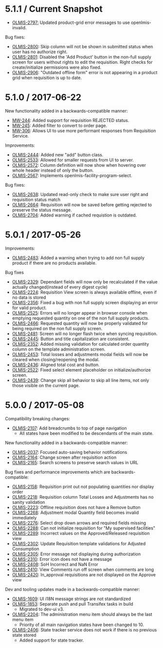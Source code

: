 5.1.1 / Current Snapshot
===========

* [OLMIS-2797:](https://openlmis.atlassian.net/browse/OLMIS-2797) Updated product-grid error messages to use openlmis-invalid.

Bug fixes:
* [OLMIS-2800](https://openlmis.atlassian.net/browse/OLMIS-2800): Skip column will not be shown in submitted status when user has no authorize right.
* [OLMIS-2801](https://openlmis.atlassian.net/browse/OLMIS-2801): Disabled the 'Add Product' button in the non-full supply screen for users without rights to edit the requisition. Right checks for create/initialize permissions were also fixed.
* [OLMIS-2906](https://openlmis.atlassian.net/browse/OLMIS-2906): "Outdated offline form" error is not appearing in a product grid when requisition is up to date.

5.1.0 / 2017-06-22
===========

New functionality added in a backwards-compatible manner:
* [MW-244](https://openlmis.atlassian.net/browse/MW-244): Added support for requisition REJECTED status.
* [MW-245](https://openlmis.atlassian.net/browse/MW-245): Added filter to convert to order page.
* [MW-306](https://openlmis.atlassian.net/browse/MW-306): Allows UI to use more performant responses from Requisition Service.

Improvements:

* [OLMIS-2444](https://openlmis.atlassian.net/browse/OLMIS-2444): Added new "add" button class.
* [OLMIS-2533](https://openlmis.atlassian.net/browse/OLMIS-2533): Allowed for smaller requests from UI to server.
* [OLMIS-2572](https://openlmis.atlassian.net/browse/OLMIS-2572): Column definition will now show when hovering over whole header instead of only the button.
* [OLMIS-2567](https://openlmis.atlassian.net/browse/OLMIS-2567): Implements openlmis-facility-program-select.

Bug fixes:

* [OLMIS-2638](https://openlmis.atlassian.net/browse/OLMIS-2638): Updated read-only check to make sure user right and requisition status match
* [OLMIS-2664](https://openlmis.atlassian.net/browse/OLMIS-2664): Requisition will now be saved
before getting rejected to preserve the status message.
* [OLMIS-2704](https://openlmis.atlassian.net/browse/OLMIS-2704): Added warning if cached requistion is outdated.

5.0.1 / 2017-05-26
==================

Improvements:

* [OLMIS-2483](https://openlmis.atlassian.net/browse/OLMIS-2483): Added a warning when trying to add non full supply product if there are no products available.

Bug fixes

* [OLMIS-2329](https://openlmis.atlassian.net/browse/OLMIS-2329): Dependant fields will now only be recalculated if the value actually changed(instead of every digest cycle)
* [OLMIS-2224](https://openlmis.atlassian.net/browse/OLMIS-2224): Requisition View screen is always available offline, even if no data is stored
* [OLMIS-2356](https://openlmis.atlassian.net/browse/OLMIS-2356): Fixed a bug with non full supply screen displaying an error for valid product.
* [OLMIS-2525](https://openlmis.atlassian.net/browse/OLMIS-2525): Errors will no longer appear in browser console when emptying requested quantity on one of the non full supply products.
* [OLMIS-2466](https://openlmis.atlassian.net/browse/OLMIS-2466): Requested quantity will now be properly validated for being required on the non full supply screen.
* [OLMIS-2481](https://openlmis.atlassian.net/browse/OLMIS-2481): Screen will no longer flash twice when syncing requisition.
* [OLMIS-2445](https://openlmis.atlassian.net/browse/OLMIS-2445): Button and title capitalization are consistent.
* [OLMIS-2352](https://openlmis.atlassian.net/browse/OLMIS-2352): Added missing validation for calculated order quantity column on the template administration screen.
* [OLMIS-2453](https://openlmis.atlassian.net/browse/OLMIS-2453): Total losses and adjustments modal fields will now be cleared when closing/reopening the modal.
* [OLMIS-2436](https://openlmis.atlassian.net/browse/OLMIS-2436): Aligned total cost and button.
* [OLMIS-2522](https://openlmis.atlassian.net/browse/OLMIS-2522): Fixed select element placeholder on initialize/authorize screen.
* [OLMIS-2439](https://openlmis.atlassian.net/browse/OLMIS-2439): Change skip all behavior to skip all line items, not only those visible on the current page.

5.0.0 / 2017-05-08
==================

Compatibility breaking changes:

* [OLMIS-2107](https://openlmis.atlassian.net/browse/OLMIS-2107): Add breadcrumbs to top of page navigation
  * All states have been modified to be descendants of the main state.

New functionality added in a backwards-compatible manner:

* [OLMIS-2037](https://openlmis.atlassian.net/browse/OLMIS-2037): Focused auto-saving behavior notifications
* [OLMIS-2164](https://openlmis.atlassian.net/browse/OLMIS-2164): Change screen after requisition action
* [OLMIS-2165](https://openlmis.atlassian.net/browse/OLMIS-2165): Search screens to preserve search values in URL

Bug fixes and performance improvements which are backwards-compatible:

* [OLMIS-2158](https://openlmis.atlassian.net/browse/OLMIS-2158): Requisition print out not populating quantities nor display order
* [OLMIS-2218](https://openlmis.atlassian.net/browse/OLMIS-2218): Requisition column Total Losses and Adjustments has no sanity validation
* [OLMIS-2223](https://openlmis.atlassian.net/browse/OLMIS-2223): Offline requisition does not have a Remove button
* [OLMIS-2268](https://openlmis.atlassian.net/browse/OLMIS-2268): Adjustment modal Quantity field becomes invalid immediately
* [OLMIS-2276](https://openlmis.atlassian.net/browse/OLMIS-2276): Select drop down arrows and required fields missing
* [OLMIS-2288](https://openlmis.atlassian.net/browse/OLMIS-2288): Can not initialize requisition for "My supervised facilities"
* [OLMIS-2289](https://openlmis.atlassian.net/browse/OLMIS-2289): Incorrect values on the Approved/Released requisition view
* [OLMIS-2302](https://openlmis.atlassian.net/browse/OLMIS-2302): Update Requisition template validations for Adjusted Consumption
* [OLMIS-2305](https://openlmis.atlassian.net/browse/OLMIS-2305): Error message not displaying during authorization
* [OLMIS-2310](https://openlmis.atlassian.net/browse/OLMIS-2310): Error icon does not have a message
* [OLMIS-2408](https://openlmis.atlassian.net/browse/OLMIS-2408): SoH Incorrect and NaN Error
* [OLMIS-2410](https://openlmis.atlassian.net/browse/OLMIS-2410): View Comments run off screen when comments are long
* [OLMIS-2420](https://openlmis.atlassian.net/browse/OLMIS-2420): In_approval requisitions are not displayed on the Approve view

Dev and tooling updates made in a backwards-compatible manner:

* [OLMIS-1609](https://openlmis.atlassian.net/browse/OLMIS-1609): UI i18N message strings are not standardized
* [OLMIS-1853](https://openlmis.atlassian.net/browse/OLMIS-1853): Separate push and pull Transifex tasks in build
  * Migrated to dev-ui v3.
* [OLMIS-2204](https://openlmis.atlassian.net/browse/OLMIS-2204): The administration menu item should always be the last menu item
  * Priority of all main navigation states have been changed to 10.
* [OLMIS-2406](https://openlmis.atlassian.net/browse/OLMIS-206): State tracker service does not work if there is no previous state stored
  * Added support for state tracker.
